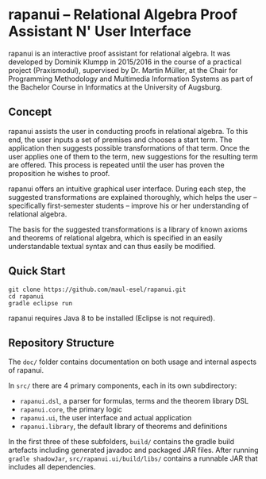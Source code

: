 # rapanui – Relational Algebra Proof Assistant N' User Interface

rapanui is an interactive proof assistant for relational algebra. It was developed by Dominik Klumpp in 2015/2016 in the course of a practical project (Praxismodul), supervised by Dr. Martin Müller, at the Chair for Programming Methodology and Multimedia Information Systems as part of the Bachelor Course in Informatics at the University of Augsburg.

## Concept
rapanui assists the user in conducting proofs in relational algebra. To this end, the user inputs a set of premises and chooses a start term. The application then suggests possible transformations of that term. Once the user applies one of them to the term, new suggestions for the resulting term are offered. This process is repeated until the user has proven the proposition he wishes to proof.

rapanui offers an intuitive graphical user interface. During each step, the suggested transformations are explained thoroughly, which helps the user – specifically first-semester students – improve his or her understanding of relational algebra.

The basis for the suggested transformations is a library of known axioms and theorems of relational algebra, which is specified in an easily understandable textual syntax and can thus easily be modified.

## Quick Start

```
git clone https://github.com/maul-esel/rapanui.git
cd rapanui
gradle eclipse run
```

rapanui requires Java 8 to be installed (Eclipse is not required).

## Repository Structure

The `doc/` folder contains documentation on both usage and internal aspects of rapanui.

In `src/` there are 4 primary components, each in its own subdirectory:
* `rapanui.dsl`, a parser for formulas, terms and the theorem library DSL
* `rapanui.core`, the primary logic
* `rapanui.ui`, the user interface and actual application
* `rapanui.library`, the default library of theorems and definitions

In the first three of these subfolders, `build/` contains the gradle build artefacts including generated javadoc and packaged JAR files. After running `gradle shadowJar`, `src/rapanui.ui/build/libs/` contains a runnable JAR that includes all dependencies.

